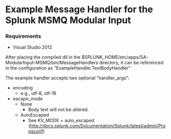 Example Message Handler for the Splunk MSMQ Modular Input
=========================================================


### Requirements

* Visual Studio 2012


After placing the compiled dll in the $SPLUNK_HOME/etc/apps/SA-ModularInput-MSMQ/bin/MessageHandlers directory,
it can be referenced in the configuration as "ExampleHandler.TextBodyHandler"

The example handler accepts two optional "handler_args":

* encoding
  * e.g., utf-8, utf-16
* escape_mode
  * None
      * Body text will not be altered.
  * AutoEscaped
      * See KV_MODE = auto_escaped (http://docs.splunk.com/Documentation/Splunk/latest/admin/Propsconf)


